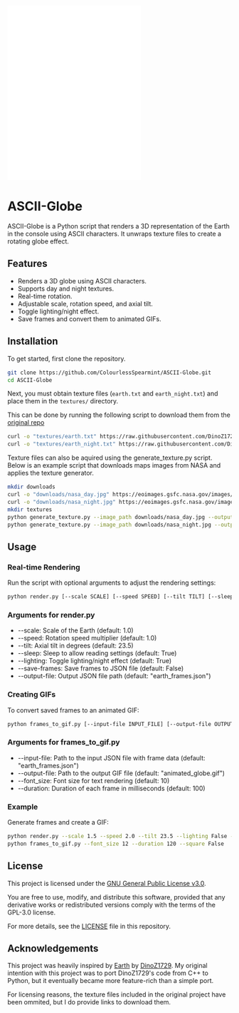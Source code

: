 <img src="images\ascii_globe.gif" alt="a globe rendered entirely in ASCII text" width="300"/>

# ASCII-Globe

ASCII-Globe is a Python script that renders a 3D representation of the Earth in the console using ASCII characters. It unwraps texture files to create a rotating globe effect.

## Features

- Renders a 3D globe using ASCII characters.
- Supports day and night textures.
- Real-time rotation.
- Adjustable scale, rotation speed, and axial tilt.
- Toggle lighting/night effect.
- Save frames and convert them to animated GIFs.

## Installation

To get started, first clone the repository.

```bash
git clone https://github.com/ColourlessSpearmint/ASCII-Globe.git
cd ASCII-Globe
```

Next, you must obtain texture files (`earth.txt` and `earth_night.txt`) and place them in the `textures/` directory. 

This can be done by running the following script to download them from the [original repo](https://github.com/DinoZ1729/Earth) 

```bash
curl -o "textures/earth.txt" https://raw.githubusercontent.com/DinoZ1729/Earth/refs/heads/master/earth.txt
curl -o "textures/earth_night.txt" https://raw.githubusercontent.com/DinoZ1729/Earth/refs/heads/master/earth_night.txt
```

Texture files can also be aquired using the generate_texture.py script. Below is an example script that downloads maps images from NASA and applies the texture generator.

```bash
mkdir downloads
curl -o "downloads/nasa_day.jpg" https://eoimages.gsfc.nasa.gov/images/imagerecords/74000/74218/world.200412.3x5400x2700.jpg
curl -o "downloads/nasa_night.jpg" https://eoimages.gsfc.nasa.gov/images/imagerecords/144000/144896/BlackMarble_2012_01deg_gray.jpg
mkdir textures
python generate_texture.py --image_path downloads/nasa_day.jpg --output_path textures/earth.txt --ocean-colors 0,6,20 20,57,101 6,24,60 --threshold 10 --ocean-char .
python generate_texture.py --image_path downloads/nasa_night.jpg --output_path textures/earth_night.txt
```

## Usage

### Real-time Rendering

Run the script with optional arguments to adjust the rendering settings:

```sh
python render.py [--scale SCALE] [--speed SPEED] [--tilt TILT] [--sleep SLEEP] [--lighting LIGHTING] [--save-frames SAVE_FRAMES] [--output-file OUTPUT_FILE] 
```

### Arguments for render.py
- --scale: Scale of the Earth (default: 1.0)
- --speed: Rotation speed multiplier (default: 1.0)
- --tilt: Axial tilt in degrees (default: 23.5)
- --sleep: Sleep to allow reading settings (default: True)
- --lighting: Toggle lighting/night effect (default: True)
- --save-frames: Save frames to JSON file (default: False)
- --output-file: Output JSON file path (default: "earth_frames.json")

### Creating GIFs

To convert saved frames to an animated GIF:

```sh
python frames_to_gif.py [--input-file INPUT_FILE] [--output-file OUTPUT_FILE] [--font_size FONT_SIZE] [--duration DURATION] [--square SQAURE]
```

### Arguments for frames_to_gif.py
- --input-file: Path to the input JSON file with frame data (default: "earth_frames.json")
- --output-file: Path to the output GIF file (default: "animated_globe.gif")
- --font_size: Font size for text rendering (default: 10)
- --duration: Duration of each frame in milliseconds (default: 100)

### Example

Generate frames and create a GIF:
```sh
python render.py --scale 1.5 --speed 2.0 --tilt 23.5 --lighting False --save-frames True
python frames_to_gif.py --font_size 12 --duration 120 --square False
```

## License

This project is licensed under the [GNU General Public License v3.0](https://www.gnu.org/licenses/gpl-3.0.en.html). 

You are free to use, modify, and distribute this software, provided that any derivative works or redistributed versions comply with the terms of the GPL-3.0 license. 

For more details, see the [LICENSE](./LICENSE) file in this repository.

## Acknowledgements

This project was heavily inspired by [Earth](https://github.com/DinoZ1729/Earth) by [DinoZ1729](https://github.com/DinoZ1729). My original intention with this project was to port DinoZ1729's code from C++ to Python, but it eventually became more feature-rich than a simple port.

For licensing reasons, the texture files included in the original project have been ommited, but I do provide links to download them.